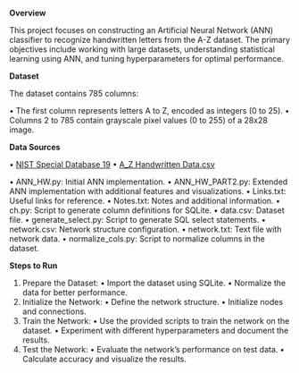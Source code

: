 **Overview**

This project focuses on constructing an Artificial Neural Network (ANN) classifier to recognize handwritten letters from the A-Z dataset. The primary objectives include working with large datasets, understanding statistical learning using ANN, and tuning hyperparameters for optimal performance.

**Dataset**

The dataset contains 785 columns:

• The first column represents letters A to Z, encoded as integers (0 to 25).
• Columns 2 to 785 contain grayscale pixel values (0 to 255) of a 28x28 image.

**Data Sources**

• [NIST Special Database 19](https://www.nist.gov/srd/nist-special-database-19)
• [A_Z Handwritten Data.csv](https://www.kaggle.com/datasets/sachinpatel21/az-handwritten-alphabets-in-csv-format)

• ANN_HW.py: Initial ANN implementation.
•	ANN_HW_PART2.py: Extended ANN implementation with additional features and visualizations.
•	Links.txt: Useful links for reference.
•	Notes.txt: Notes and additional information.
•	ch.py: Script to generate column definitions for SQLite.
•	data.csv: Dataset file.
•	generate_select.py: Script to generate SQL select statements.
•	network.csv: Network structure configuration.
•	network.txt: Text file with network data.
•	normalize_cols.py: Script to normalize columns in the dataset.

**Steps to Run**

1.	Prepare the Dataset:
	•	Import the dataset using SQLite.
	•	Normalize the data for better performance.
2.	Initialize the Network:
	•	Define the network structure.
	•	Initialize nodes and connections.
3.	Train the Network:
	•	Use the provided scripts to train the network on the dataset.
	•	Experiment with different hyperparameters and document the results.
4.	Test the Network:
	•	Evaluate the network’s performance on test data.
	•	Calculate accuracy and visualize the results.
 
